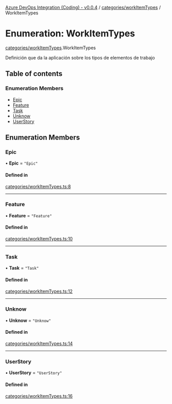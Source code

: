 [Azure DevOps Integration (Coding) - v0.0.4](../README.md) / [categories/workItemTypes](../modules/categories_workItemTypes.md) / WorkItemTypes

# Enumeration: WorkItemTypes

[categories/workItemTypes](../modules/categories_workItemTypes.md).WorkItemTypes

Definición que da la aplicación sobre los tipos de elementos de trabajo

## Table of contents

### Enumeration Members

- [Epic](categories_workItemTypes.WorkItemTypes.md#epic)
- [Feature](categories_workItemTypes.WorkItemTypes.md#feature)
- [Task](categories_workItemTypes.WorkItemTypes.md#task)
- [Unknow](categories_workItemTypes.WorkItemTypes.md#unknow)
- [UserStory](categories_workItemTypes.WorkItemTypes.md#userstory)

## Enumeration Members

### Epic

• **Epic** = ``"Epic"``

#### Defined in

[categories/workItemTypes.ts:8](https://github.com/jeysgar1/azure-devops-api-kms/blob/65a7ab4/src/categories/workItemTypes.ts#L8)

___

### Feature

• **Feature** = ``"Feature"``

#### Defined in

[categories/workItemTypes.ts:10](https://github.com/jeysgar1/azure-devops-api-kms/blob/65a7ab4/src/categories/workItemTypes.ts#L10)

___

### Task

• **Task** = ``"Task"``

#### Defined in

[categories/workItemTypes.ts:12](https://github.com/jeysgar1/azure-devops-api-kms/blob/65a7ab4/src/categories/workItemTypes.ts#L12)

___

### Unknow

• **Unknow** = ``"Unknow"``

#### Defined in

[categories/workItemTypes.ts:14](https://github.com/jeysgar1/azure-devops-api-kms/blob/65a7ab4/src/categories/workItemTypes.ts#L14)

___

### UserStory

• **UserStory** = ``"UserStory"``

#### Defined in

[categories/workItemTypes.ts:16](https://github.com/jeysgar1/azure-devops-api-kms/blob/65a7ab4/src/categories/workItemTypes.ts#L16)
